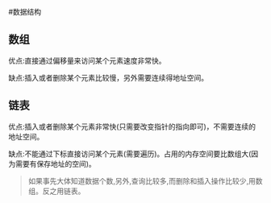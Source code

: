 #数据结构

## 数组 ##
优点:直接通过偏移量来访问某个元素速度非常快。

缺点:插入或者删除某个元素比较慢，另外需要连续得地址空间。

## 链表 ##
优点:插入或者删除某个元素非常快(只需要改变指针的指向即可)，不需要连续的地址空间。
 


缺点:不能通过下标直接访问某个元素(需要遍历)。占用的内存空间要比数组大(因为需要有保存地址的空间)。

> 如果事先大体知道数据个数,另外,查询比较多,而删除和插入操作比较少,用数组。反之用链表。


